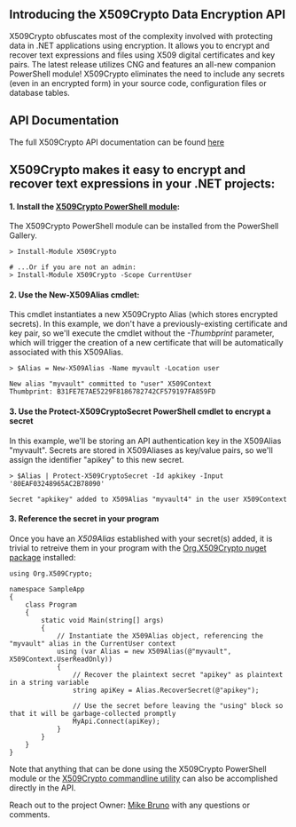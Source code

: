 ## Introducing the X509Crypto Data Encryption API
X509Crypto obfuscates most of the complexity involved with protecting data in .NET applications using encryption. It allows you to encrypt and recover text expressions and files using X509 digital certificates and key pairs. The latest release utilizes CNG and features an all-new companion PowerShell module! X509Crypto eliminates the need to include any secrets (even in an encrypted form) in your source code, configuration files or database tables.

## API Documentation
The full X509Crypto API documentation can be found [here](https://x509crypto.org/api/Org.X509Crypto.html)

## X509Crypto makes it easy to encrypt and recover text expressions in your .NET projects:

#### 1. Install the [X509Crypto PowerShell module](https://www.powershellgallery.com/packages/X509Crypto/1.1.0): 
The X509Crypto PowerShell module can be installed from the PowerShell Gallery.

```
> Install-Module X509Crypto

# ...Or if you are not an admin:
> Install-Module X509Crypto -Scope CurrentUser
```

#### 2. Use the **New-X509Alias** cmdlet: 
This cmdlet instantiates a new X509Crypto Alias (which stores encrypted secrets). In this example, we don't have a previously-existing certificate and key pair, so we'll execute the cmdlet without the *-Thumbprint* parameter, which will trigger the creation of a new certificate that will be automatically associated with this X509Alias.

```
> $Alias = New-X509Alias -Name myvault -Location user

New alias "myvault" committed to "user" X509Context
Thumbprint: B31FE7E7AE5229F8186782742CF579197FA859FD
```

#### 3. Use the **Protect-X509CryptoSecret** PowerShell cmdlet to encrypt a secret
In this example, we'll be storing an API authentication key in the X509Alias "myvault".  Secrets are stored in X509Aliases as key/value pairs, so we'll assign the identifier "apikey" to this new secret.
```
> $Alias | Protect-X509CryptoSecret -Id apkikey -Input '80EAF03248965AC2B78090'

Secret "apkikey" added to X509Alias "myvault4" in the user X509Context
```

#### 3. Reference the secret in your program

Once you have an *X509Alias* established with your secret(s) added, it is trivial to retreive them in your program with the [Org.X509Crypto nuget package](https://www.nuget.org/packages/Org.X509Crypto/1.3.0) installed:

```
using Org.X509Crypto;

namespace SampleApp
{
    class Program
    {
        static void Main(string[] args)
        {
            // Instantiate the X509Alias object, referencing the "myvault" alias in the CurrentUser context
            using (var Alias = new X509Alias(@"myvault", X509Context.UserReadOnly))
            {
                // Recover the plaintext secret "apikey" as plaintext in a string variable
                string apiKey = Alias.RecoverSecret(@"apikey");

                // Use the secret before leaving the "using" block so that it will be garbage-collected promptly
                MyApi.Connect(apiKey);
            }
        }
    }
}
```


Note that anything that can be done using the X509Crypto PowerShell module or the [X509Crypto commandline utility](https://x509crypto.org/articles/cli.html) can also be accomplished directly in the API.

Reach out to the project Owner: [Mike Bruno](mailto:mikebrunocissp@gmail.com) with any questions or comments.